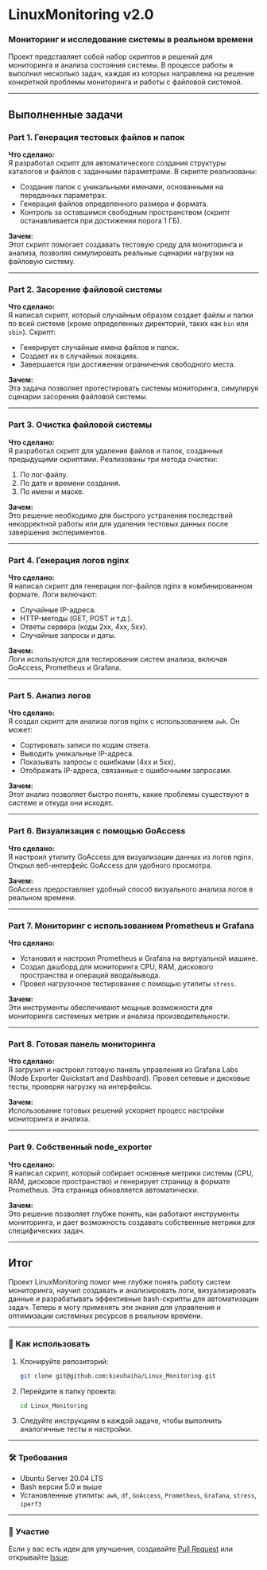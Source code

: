
# LinuxMonitoring v2.0

### Мониторинг и исследование системы в реальном времени

Проект представляет собой набор скриптов и решений для мониторинга и анализа состояния системы. В процессе работы я выполнил несколько задач, каждая из которых направлена на решение конкретной проблемы мониторинга и работы с файловой системой.

---

## Выполненные задачи

### Part 1. Генерация тестовых файлов и папок
**Что сделано:**  
Я разработал скрипт для автоматического создания структуры каталогов и файлов с заданными параметрами. В скрипте реализованы:
- Создание папок с уникальными именами, основанными на переданных параметрах.
- Генерация файлов определенного размера и формата.
- Контроль за оставшимся свободным пространством (скрипт останавливается при достижении порога 1 ГБ).

**Зачем:**  
Этот скрипт помогает создавать тестовую среду для мониторинга и анализа, позволяя симулировать реальные сценарии нагрузки на файловую систему.

---

### Part 2. Засорение файловой системы
**Что сделано:**  
Я написал скрипт, который случайным образом создает файлы и папки по всей системе (кроме определенных директорий, таких как `bin` или `sbin`). Скрипт:
- Генерирует случайные имена файлов и папок.
- Создает их в случайных локациях.
- Завершается при достижении ограничения свободного места.

**Зачем:**  
Эта задача позволяет протестировать системы мониторинга, симулируя сценарии засорения файловой системы.

---

### Part 3. Очистка файловой системы
**Что сделано:**  
Я разработал скрипт для удаления файлов и папок, созданных предыдущими скриптами. Реализованы три метода очистки:
1. По лог-файлу.
2. По дате и времени создания.
3. По имени и маске.

**Зачем:**  
Это решение необходимо для быстрого устранения последствий некорректной работы или для удаления тестовых данных после завершения экспериментов.

---

### Part 4. Генерация логов nginx
**Что сделано:**  
Я написал скрипт для генерации лог-файлов nginx в комбинированном формате. Логи включают:
- Случайные IP-адреса.
- HTTP-методы (GET, POST и т.д.).
- Ответы сервера (коды 2xx, 4xx, 5xx).
- Случайные запросы и даты.

**Зачем:**  
Логи используются для тестирования систем анализа, включая GoAccess, Prometheus и Grafana.

---

### Part 5. Анализ логов
**Что сделано:**  
Я создал скрипт для анализа логов nginx с использованием `awk`. Он может:
- Сортировать записи по кодам ответа.
- Выводить уникальные IP-адреса.
- Показывать запросы с ошибками (4xx и 5xx).
- Отображать IP-адреса, связанные с ошибочными запросами.

**Зачем:**  
Этот анализ позволяет быстро понять, какие проблемы существуют в системе и откуда они исходят.

---

### Part 6. Визуализация с помощью GoAccess
**Что сделано:**  
Я настроил утилиту GoAccess для визуализации данных из логов nginx. Открыл веб-интерфейс GoAccess для удобного просмотра.

**Зачем:**  
GoAccess предоставляет удобный способ визуального анализа логов в реальном времени.

---

### Part 7. Мониторинг с использованием Prometheus и Grafana
**Что сделано:**  
- Установил и настроил Prometheus и Grafana на виртуальной машине.
- Создал дашборд для мониторинга CPU, RAM, дискового пространства и операций ввода/вывода.
- Провел нагрузочное тестирование с помощью утилиты `stress`.

**Зачем:**  
Эти инструменты обеспечивают мощные возможности для мониторинга системных метрик и анализа производительности.

---

### Part 8. Готовая панель мониторинга
**Что сделано:**  
Я загрузил и настроил готовую панель управления из Grafana Labs (Node Exporter Quickstart and Dashboard). Провел сетевые и дисковые тесты, проверяя нагрузку на интерфейсы.

**Зачем:**  
Использование готовых решений ускоряет процесс настройки мониторинга и анализа.

---

### Part 9. Собственный node_exporter
**Что сделано:**  
Я написал скрипт, который собирает основные метрики системы (CPU, RAM, дисковое пространство) и генерирует страницу в формате Prometheus. Эта страница обновляется автоматически.

**Зачем:**  
Это решение позволяет глубже понять, как работают инструменты мониторинга, и дает возможность создавать собственные метрики для специфических задач.

---

## Итог
Проект LinuxMonitoring помог мне глубже понять работу систем мониторинга, научил создавать и анализировать логи, визуализировать данные и разрабатывать эффективные bash-скрипты для автоматизации задач. Теперь я могу применять эти знания для управления и оптимизации системных ресурсов в реальном времени.

---

### 🚀 Как использовать
1. Клонируйте репозиторий:
   ```bash
   git clone git@github.com:kieuhaiha/Linux_Monitoring.git
   ```
2. Перейдите в папку проекта:
   ```bash
   cd Linux_Monitoring
   ```
3. Следуйте инструкциям в каждой задаче, чтобы выполнить аналогичные тесты и настройки.

---

### 🛠 Требования
- Ubuntu Server 20.04 LTS
- Bash версии 5.0 и выше
- Установленные утилиты: `awk`, `df`, `GoAccess`, `Prometheus`, `Grafana`, `stress`, `iperf3`

---

### 🙌 Участие
Если у вас есть идеи для улучшения, создавайте [Pull Request](https://github.com/kieuhaiha/Linux_Monitoring/pulls) или открывайте [Issue](https://github.com/kieuhaiha/Linux_Monitoring/issues).

